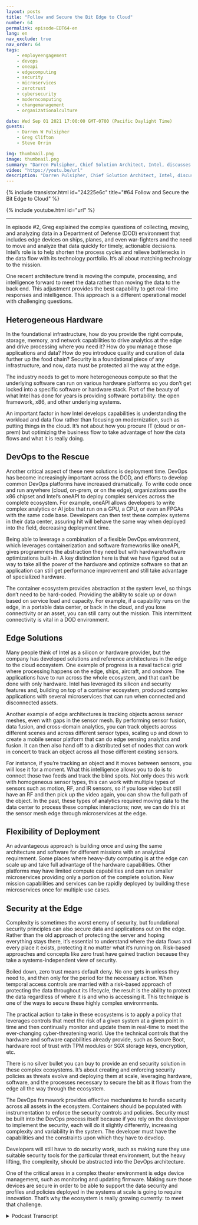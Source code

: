 ```yaml
---
layout: posts
title: "Follow and Secure the Bit Edge to Cloud"
number: 64
permalink: episode-EDT64-en
lang: en
nav_exclude: true
nav_order: 64
tags:
    - employeengagement
    - devops
    - oneapi
    - edgecomputing
    - security
    - microservices
    - zerotrust
    - cybersecurity
    - moderncomputing
    - changemanagement
    - organizationalculture

date: Wed Sep 01 2021 17:00:00 GMT-0700 (Pacific Daylight Time)
guests:
    - Darren W Pulsipher
    - Greg Clifton
    - Steve Orrin

img: thumbnail.png
image: thumbnail.png
summary: "Darren Pulsipher, Chief Solution Architect, Intel, discusses following the bit with Greg Clifton, Director, DOD and Intelligence, Intel, in a follow-up to episode #2, along with Steve Orrin, CTO Federal, Intel, who lends his expertise on security in complex edge to cloud environments."
video: "https://youtu.be/url"
description: "Darren Pulsipher, Chief Solution Architect, Intel, discusses following the bit with Greg Clifton, Director, DOD and Intelligence, Intel, in a follow-up to episode #2, along with Steve Orrin, CTO Federal, Intel, who lends his expertise on security in complex edge to cloud environments."
---
```


<div>
{% include transistor.html id="24225e6c" title="#64 Follow and Secure the Bit Edge to Cloud" %}

{% include youtube.html id="url" %}
</div>

---

In episode #2, Greg explained the complex questions of collecting, moving, and analyzing data in a Department of Defense (DOD) environment that includes edge devices on ships, planes, and even war-fighters and the need to move and analyze that data quickly for timely, actionable decisions. Intel’s role is to help shorten the process cycles and relieve bottlenecks in the data flow with its technology portfolio. It’s all about matching technology to the mission.

One recent architecture trend is moving the compute, processing, and intelligence forward to meet the data rather than moving the data to the back end. This adjustment provides the best capability to get real-time responses and intelligence. This approach is a different operational model with challenging questions.

## Heterogeneous Hardware

In the foundational infrastructure, how do you provide the right compute, storage, memory, and network capabilities to drive analytics at the edge and drive processing where you need it? How do you manage those applications and data? How do you introduce quality and curation of data further up the food chain? Security is a foundational piece of any infrastructure, and now, data must be protected all the way at the edge.

The industry needs to get to more heterogeneous compute so that the underlying software can run on various hardware platforms so you don’t get locked into a specific software or hardware stack. Part of the beauty of what Intel has done for years is providing software portability: the open framework, x86, and other underlying systems.

An important factor in how Intel develops capabilities is understanding the workload and data flow rather than focusing on modernization, such as putting things in the cloud. It’s not about how you procure IT (cloud or on-prem) but optimizing the business flow to take advantage of how the data flows and what it is really doing.

## DevOps to the Rescue

Another critical aspect of these new solutions is deployment time. DevOps has become increasingly important across the DOD, and efforts to develop common DevOps platforms have increased dramatically.  To write code once and run anywhere (cloud, on-prem, or on the edge), organizations use the x86 chipset and Intel’s oneAPI to deploy complex services across the complete ecosystem. For example, oneAPI allows developers to write complex analytics or AI jobs that run on a GPU, a CPU, or even an FPGAs with the same code base. Developers can then test these complex systems in their data center, assuring hit will behave the same way when deployed into the field, decreasing deployment time.

Being able to leverage a combination of a flexible DevOps environment, which leverages containerization and software frameworks like oneAPI, gives programmers the abstraction they need but with hardware/software optimizations built-in. A key distinction here is that we have figured out a way to take all the power of the hardware and optimize software so that an application can still get performance improvement and still take advantage of specialized hardware.

The container ecosystem provides abstraction at the system level, so things don’t need to be hard-coded. Providing the ability to scale up or down based on service load and capacity. For example, if a capability runs on the edge, in a portable data center, or back in the cloud, and you lose connectivity or an asset, you can still carry out the mission. This intermittent connectivity is vital in a DOD environment.

## Edge Solutions

Many people think of Intel as a silicon or hardware provider, but the company has developed solutions and reference architectures in the edge to the cloud ecosystem. One example of progress is a naval tactical grid where processing happens on the edge, ships, aircraft, and onshore. The applications have to run across the whole ecosystem, and that can’t be done with only hardware. Intel has leveraged its silicon and security features and, building on top of a container ecosystem, produced complex applications with several microservices that can run when connected and disconnected assets.

Another example of edge architectures is tracking objects across sensor meshes, even with gaps in the sensor mesh.  By performing sensor fusion, data fusion, and cross-domain analytics, you can track objects across different scenes and across different sensor types, scaling up and down to create a mobile sensor platform that can do edge sensing analytics and fusion. It can then also hand off to a distributed set of nodes that can work in concert to track an object across all those different existing sensors.

For instance, if you’re tracking an object and it moves between sensors, you will lose it for a moment. What this intelligence allows you to do is to connect those two feeds and track the blind spots. Not only does this work with homogeneous sensor types, this can work with multiple types of sensors such as motion, RF, and IR sensors, so if you lose video but still have an RF and then pick up the video again, you can show the full path of the object. In the past, these types of analytics required moving data to the data center to process these complex interactions; now, we can do this at the sensor mesh edge through microservices at the edge.

## Flexibility of Deployment

An advantageous approach is building once and using the same architecture and software for different missions with an analytical requirement. Some places where heavy-duty computing is at the edge can scale up and take full advantage of the hardware capabilities. Other platforms may have limited compute capabilities and can run smaller microservices providing only a portion of the complete solution. New mission capabilities and services can be rapidly deployed by building these microservices once for multiple use cases.

## Security at the Edge

Complexity is sometimes the worst enemy of security, but foundational security principles can also secure data and applications out on the edge. Rather than the old approach of protecting the server and hoping everything stays there, it’s essential to understand where the data flows and every place it exists, protecting it no matter what it’s running on. Risk-based approaches and concepts like zero trust have gained traction because they take a systems-independent view of security.

Boiled down, zero trust means default deny. No one gets in unless they need to, and then only for the period for the necessary action. When temporal access controls are married with a risk-based approach of protecting the data throughout its lifecycle, the result is the ability to protect the data regardless of where it is and who is accessing it. This technique is one of the ways to secure these highly complex environments.

The practical action to take in these ecosystems is to apply a policy that leverages controls that meet the risk of a given system at a given point in time and then continually monitor and update them in real-time to meet the ever-changing cyber-threatening world. Use the technical controls that the hardware and software capabilities already provide, such as Secure Boot, hardware root of trust with TPM modules or SGX storage keys, encryption, etc.

There is no silver bullet you can buy to provide an end security solution in these complex ecosystems. It’s about creating and enforcing security policies as threats evolve and deploying them at scale, leveraging hardware, software, and the processes necessary to secure the bit as it flows from the edge all the way through the ecosystem.

The DevOps framework provides effective mechanisms to handle security across all assets in the ecosystem. Containers should be populated with instrumentation to enforce the security controls and policies. Security must be built into the DevOps process itself because if you rely on the developer to implement the security, each will do it slightly differently, increasing complexity and variability in the system. The developer must have the capabilities and the constraints upon which they have to develop.

Developers will still have to do security work, such as making sure they use suitable security tools for the particular threat environment, but the heavy lifting, the complexity, should be abstracted into the DevOps architecture.

One of the critical areas in a complex theater environment is edge device management, such as monitoring and updating firmware.  Making sure those devices are secure in order to be able to support the data security and profiles and policies deployed in the systems at scale is going to require innovation. That’s why the ecosystem is really growing currently: to meet that challenge. 



<details>
<summary> Podcast Transcript </summary>

<p></p>

</details>
